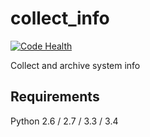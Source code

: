 collect_info
============

[![Code Health](https://landscape.io/github/pavel-paulau/collect_info/master/landscape.png)](https://landscape.io/github/pavel-paulau/collect_info/master)

Collect and archive system info

Requirements
------------

Python 2.6 / 2.7 / 3.3 / 3.4
